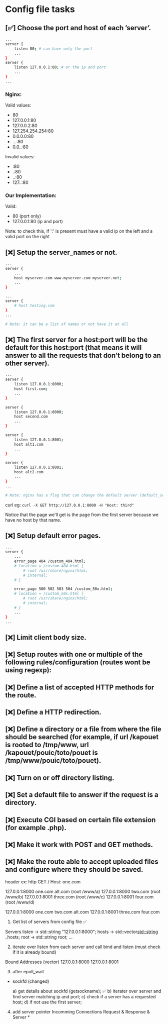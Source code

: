 # Config file tasks

## [✅] Choose the port and host of each ’server’.
```bash    
...
server {
    listen 80; # can have only the port
    ...
}
server {
    listen 127.0.0.1:80; # or the ip and port
    ...
}
...
```

### Nginx:

Valid values:
- 80
- 127.0.0.1:80
- 127.0.0.2:80
- 127.254.254.254:80
- 0.0.0.0:80
- ...:80
- 0.0..:80

Invalid values:
- :80
- .:80
- ..:80
- 127..:80

### Our Implementation:

Valid:
- 80 (port only)
- 127.0.0.1:80 (ip and port)

Note: to check this, if ':' is present must have a valid ip on the left and a valid port on the right

## [❌] Setup the server_names or not.
```bash
...
server {
    ...
    host myserver.com www.myserver.com myserver.net;
    ...
}

...
server {
    # host testing.com
}
...

# Note: it can be a list of names or not have it at all
```


## [❌] The first server for a host:port will be the default for this host:port (that means it will answer to all the requests that don’t belong to an other server).
```bash
...
server {
    listen 127.0.0.1:8000;
    host first.com;
    ...
}

server {
    listen 127.0.0.1:8000;
    host second.com
    ...
}

server {
    listen 127.0.0.1:8001;
    host alt1.com
    ...
}

server {
    listen 127.0.0.1:8001;
    host alt2.com
    ...
}
...

# Note: nginx has a flag that can change the default server (default_server at the end of the listen line) but we'll not use this here because the subject dictates that we must use the first server as the default one.

```
curl eg: `curl -X GET http://127.0.0.1:8000 -H "Host: third"`

Notice that the page we'll get is the page from the first server because we have no host by that name.


## [❌] Setup default error pages.
```bash
...
server {
    ...
    error_page 404 /custom_404.html;
    # location = /custom_404.html {
        # root /usr/share/nginx/html;
        # internal;
    # }

    error_page 500 502 503 504 /custom_50x.html;
    # location = /custom_50x.html {
        # root /usr/share/nginx/html;
        # internal;
    # }
    ...
}
...
```

## [❌] Limit client body size.
## [❌] Setup routes with one or multiple of the following rules/configuration (routes wont be using regexp):
## [❌] Define a list of accepted HTTP methods for the route.
## [❌] Define a HTTP redirection.
## [❌] Define a directory or a file from where the file should be searched (for example, if url /kapouet is rooted to /tmp/www, url /kapouet/pouic/toto/pouet is /tmp/www/pouic/toto/pouet).
## [❌] Turn on or off directory listing.
## [❌] Set a default file to answer if the request is a directory.
## [❌] Execute CGI based on certain file extension (for example .php).
## [❌] Make it work with POST and GET methods.
## [❌] Make the route able to accept uploaded files and configure where they should be saved.


header ex:
http GET /
Host: one.com



127.0.0.1:8000 one.com alt.com (root /www/a)
127.0.0.1:8000 two.com (root /www/b)
127.0.0.1:8001 three.com (root /www/c)
127.0.0.1:8001 four.com (root /www/d)

127.0.0.1:8000 one.com two.com alt.com
127.0.0.1:8001 three.com four.com


1) Get list of servers from config file ✅

Servers
listen -> std::string "127.0.0.1:8000";
hosts -> std::vector<std::string> _hosts;
root -> std::string root;
...

2) iterate over listen from each server and call bind and listen (must check if it is already bound)

Bound Addresses (vector)
127.0.0.1:8000
127.0.0.1:8001


3) after epoll_wait

- sockfd (changed)

    a) get details about sockfd (getsockname); ✅
    b) iterater over server and find server matching ip and port;
    c) check if a server has a requested host;
    d) if not use the first server;


4) add server pointer
Incomming Connections
Request &
Response &
Server *